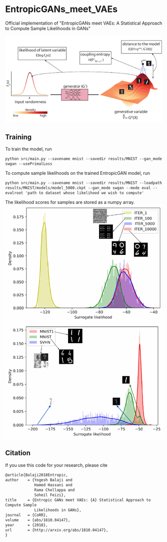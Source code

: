 # EntropicGANs_meet_VAEs
Official implementation of "EntropicGANs meet VAEs: A Statistical Approach to Compute Sample Likelihoods in GANs"

![Framework](figs/framework.png)

## Training 
To train the model, run
```
python src/main.py --savename mnist --savedir results/MNIST --gan_mode swgan --usePrimalLoss
```

To compute sample likelihoods on the trained EntropicGAN model, run
```
python src/main.py --savename mnist --savedir results/MNIST --loadpath results/MNIST/models/model_5000.ckpt --gan_mode swgan --mode eval --evalroot 'path to dataset whose likelihood we wish to compute'
```

The likelihood scores for samples are stored as a numpy array.
![LL_iterations](figs/LL_iterations_ICML.png)
![LL_datasets](figs/LL_datasets_ICML.png)

## Citation

If you use this code for your research, please cite

    @article{Balaji2018Entropic,
    author    = {Yogesh Balaji and
                 Hamed Hassani and
                 Rama Chellappa and
                 Soheil Feizi},
    title     = {Entropic GANs meet VAEs: {A} Statistical Approach to Compute Sample
                 Likelihoods in GANs},
    journal   = {CoRR},
    volume    = {abs/1810.04147},
    year      = {2018},
    url       = {http://arxiv.org/abs/1810.04147},
    }

